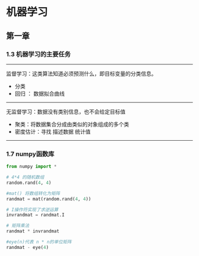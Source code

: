 # 机器学习
## 第一章
### 1.3 机器学习的主要任务
---
监督学习：这类算法知道必须预测什么，即目标变量的分类信息。  
* 分类
* 回归 ： 数据拟合曲线
---
无监督学习：数据没有类别信息，也不会给定目标值
* 聚类：将数据集合分成由类似的对象组成的多个类
* 密度估计：寻找 描述数据 统计值
---
### 1.7 numpy函数库
```python
from numpy import *  

# 4*4 的随机数组
random.rand(4, 4) 

#mat() 将数组转化为矩阵
randmat = mat(random.rand(4, 4))

# I操作符实现了求逆运算
invrandmat = randmat.I

# 矩阵乘法
randmat * invrandmat

#eye(n)代表 n * n的单位矩阵
randmat - eye(4)
```
